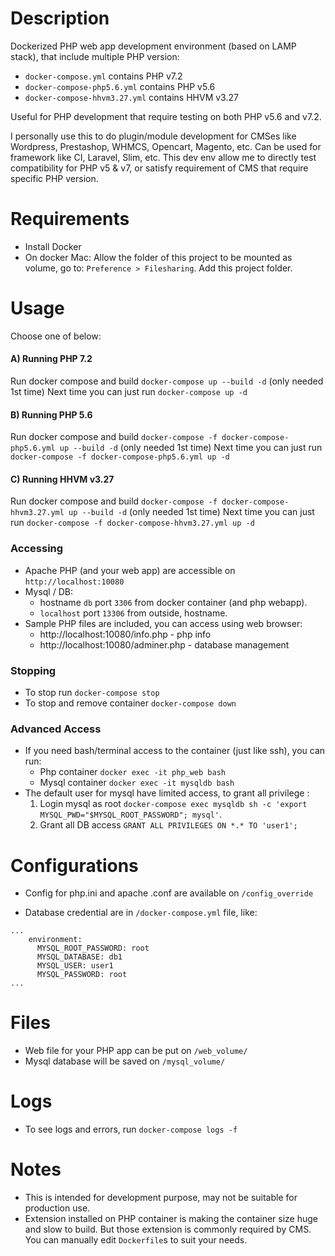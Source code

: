 # Description
Dockerized PHP web app development environment (based on LAMP stack), that include multiple PHP version:

- `docker-compose.yml` contains PHP v7.2
- `docker-compose-php5.6.yml` contains PHP v5.6
- `docker-compose-hhvm3.27.yml` contains HHVM v3.27

Useful for PHP development that require testing on both PHP v5.6 and v7.2.

I personally use this to do plugin/module development for CMSes like Wordpress, Prestashop, WHMCS, Opencart, Magento, etc. Can be used for framework like CI, Laravel, Slim, etc. This dev env allow me to directly test compatibility for PHP v5 & v7, or satisfy requirement of CMS that require specific PHP version.

# Requirements
- Install Docker
-  On docker Mac: Allow the folder of this project to be mounted as volume, go to: `Preference > Filesharing`. Add this project folder.

# Usage
Choose one of below:

#### A) Running PHP 7.2
Run docker compose and build `docker-compose up --build -d` (only needed 1st time)
Next time you can just run `docker-compose up -d`

#### B) Running PHP 5.6
Run docker compose and build `docker-compose -f docker-compose-php5.6.yml up --build -d` (only needed 1st time)
Next time you can just run `docker-compose -f docker-compose-php5.6.yml up -d`

#### C) Running HHVM v3.27
Run docker compose and build `docker-compose -f docker-compose-hhvm3.27.yml up --build -d` (only needed 1st time)
Next time you can just run `docker-compose -f docker-compose-hhvm3.27.yml up -d`

### Accessing
- Apache PHP (and your web app) are accessible on `http://localhost:10080`
- Mysql / DB:
  - hostname `db` port `3306` from docker container (and php webapp).
  - `localhost` port `13306` from outside, hostname.
- Sample PHP files are included, you can access using web browser:
  - http://localhost:10080/info.php - php info
  - http://localhost:10080/adminer.php - database management
  
### Stopping
- To stop run `docker-compose stop`
- To stop and remove container `docker-compose down`

### Advanced Access
- If you need bash/terminal access to the container (just like ssh), you can run:
  - Php container `docker exec -it php_web bash`
  - Mysql container `docker exec -it mysqldb bash` 
- The default user for mysql have limited access, to grant all privilege :
  1. Login mysql as root `docker-compose exec mysqldb sh -c 'export MYSQL_PWD="$MYSQL_ROOT_PASSWORD"; mysql'`.
  2. Grant all DB access `GRANT ALL PRIVILEGES ON *.* TO 'user1';`

# Configurations
- Config for php.ini and apache .conf are available on `/config_override`

- Database credential are in `/docker-compose.yml` file, like:
```
...
    environment:
      MYSQL_ROOT_PASSWORD: root
      MYSQL_DATABASE: db1
      MYSQL_USER: user1
      MYSQL_PASSWORD: root
...
```

# Files
- Web file for your PHP app can be put on `/web_volume/`
- Mysql database will be saved on `/mysql_volume/`

# Logs
- To see logs and errors, run `docker-compose logs -f`

# Notes
- This is intended for development purpose, may not be suitable for production use.
- Extension installed on PHP container is making the container size huge and slow to build. But those extension is commonly required by CMS. You can manually edit `Dockerfile`s to suit your needs.